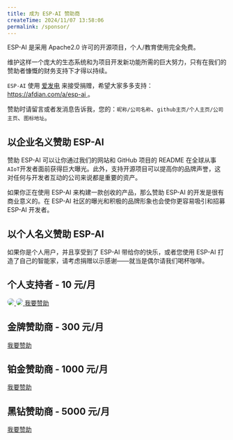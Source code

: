 ```yaml
---
title: 成为 ESP-AI 赞助商
createTime: 2024/11/07 13:58:06
permalink: /sponsor/
---
```


ESP-AI 是采用 Apache2.0 许可的开源项目，个人/教育使用完全免费。

维护这样一个庞大的生态系统和为项目开发新功能所需的巨大努力，只有在我们的赞助者慷慨的财务支持下才得以持续。

`ESP-AI` 使用 [爱发电](https://afdian.com/a/esp-ai) 来接受捐赠，希望大家多多支持：[https://afdian.com/a/esp-ai ](https://afdian.com/a/esp-ai )。

赞助时请留言或者发消息告诉我，您的：`昵称/公司名称`、`github主页/个人主页/公司主页`、`图标地址`。


## 以企业名义赞助 ESP-AI
赞助 ESP-AI 可以让你通过我们的网站和 GitHub 项目的 README 在全球从事`AIoT`开发者面前获得巨大曝光。此外，支持开源项目可以提高你的品牌声誉，这对任何与开发者互动的公司来说都是重要的资产。

如果你正在使用 ESP-AI 来构建一款创收的产品，那么赞助 ESP-AI 的开发是很有商业意义的。在 ESP-AI 社区的曝光和积极的品牌形象也会使你更容易吸引和招募 ESP-AI 开发者。


## 以个人名义赞助 ESP-AI
如果你是个人用户，并且享受到了 ESP-AI 带给你的快乐，或者您使用 ESP-AI 打造了自己的智能家，请考虑捐赠以示感谢——就当是偶尔请我们喝杯咖啡。 

 

## 个人支持者 - 10 元/月
<CardGrid>
  <Card class="spomsor-card">
    <a class="spomsor-a" href="https://xiaomingio.top/me/" target="_blcok" title="小明IO">
        <img src="https://xiaomingio.top/me/head.jpg" style="border-radius: 50%;"/>
    </a>
  </Card>
  <Card class="spomsor-card">
    <a class="spomsor-a" href="https://espai.fun/" target="_blcok" title="小土堆">
        <img src="https://espai.fun/images/logo-tm.png" style="border-radius: 50%;"/>
    </a>
  </Card>
  <Card  class="spomsor-card"> 
    <a class="spomsor-a" href="https://afdian.com/a/esp-ai" target="_blcok">
        <span>我要赞助</span>
    </a>
  </Card>
</CardGrid> 


## 金牌赞助商 - 300 元/月
<CardGrid> 
  <Card  class="spomsor-card"> 
    <a class="spomsor-a" href="https://afdian.com/a/esp-ai" target="_blcok">
        <span>我要赞助</span>
    </a>
  </Card>
</CardGrid>  

## 铂金赞助商 - 1000 元/月
<CardGrid> 
  <Card  class="spomsor-card"> 
    <a class="spomsor-a" href="https://afdian.com/a/esp-ai" target="_blcok">
        <span>我要赞助</span>
    </a>
  </Card>
</CardGrid>  


## 黑钻赞助商 - 5000 元/月
<CardGrid> 
  <Card  class="spomsor-card"> 
    <a class="spomsor-a" href="https://afdian.com/a/esp-ai" target="_blcok">
        <span>我要赞助</span>
    </a>
  </Card>
</CardGrid>  